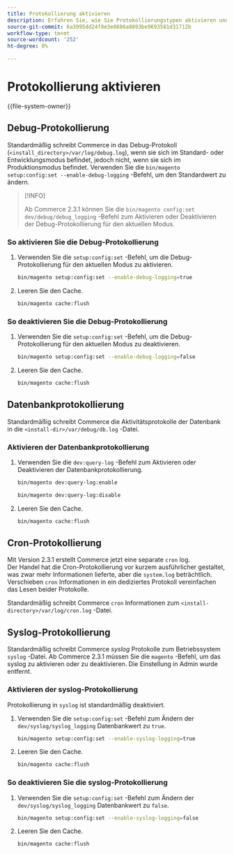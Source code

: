 ```yaml
---
title: Protokollierung aktivieren
description: Erfahren Sie, wie Sie Protokollierungstypen aktivieren und deaktivieren.
source-git-commit: 6a3995dd24f8e3e8686a8893be9693581d31712b
workflow-type: tm+mt
source-wordcount: '252'
ht-degree: 0%

---
```



# Protokollierung aktivieren

{{file-system-owner}}

## Debug-Protokollierung

Standardmäßig schreibt Commerce in das Debug-Protokoll (`<install_directory>/var/log/debug.log`), wenn sie sich im Standard- oder Entwicklungsmodus befindet, jedoch nicht, wenn sie sich im Produktionsmodus befindet. Verwenden Sie die `bin/magento setup:config:set --enable-debug-logging` -Befehl, um den Standardwert zu ändern.

>[!INFO]
>
>Ab Commerce 2.3.1 können Sie die `bin/magento config:set dev/debug/debug_logging` -Befehl zum Aktivieren oder Deaktivieren der Debug-Protokollierung für den aktuellen Modus.

### So aktivieren Sie die Debug-Protokollierung

1. Verwenden Sie die `setup:config:set` -Befehl, um die Debug-Protokollierung für den aktuellen Modus zu aktivieren.

   ```bash
   bin/magento setup:config:set --enable-debug-logging=true
   ```

1. Leeren Sie den Cache.

   ```bash
   bin/magento cache:flush
   ```

### So deaktivieren Sie die Debug-Protokollierung

1. Verwenden Sie die `setup:config:set` -Befehl, um die Debug-Protokollierung für den aktuellen Modus zu deaktivieren.

   ```bash
   bin/magento setup:config:set --enable-debug-logging=false
   ```

1. Leeren Sie den Cache.

   ```bash
   bin/magento cache:flush
   ```

## Datenbankprotokollierung

Standardmäßig schreibt Commerce die Aktivitätsprotokolle der Datenbank in die `<install-dir>/var/debug/db.log` -Datei.

### Aktivieren der Datenbankprotokollierung

1. Verwenden Sie die `dev:query-log` -Befehl zum Aktivieren oder Deaktivieren der Datenbankprotokollierung.

   ```bash
   bin/magento dev:query-log:enable
   ```

   ```bash
   bin/magento dev:query-log:disable
   ```

1. Leeren Sie den Cache.

   ```bash
   bin/magento cache:flush
   ```

## Cron-Protokollierung

Mit Version 2.3.1 erstellt Commerce jetzt eine separate `cron` log. \
Der Handel hat die Cron-Protokollierung vor kurzem ausführlicher gestaltet, was zwar mehr Informationen lieferte, aber die `system.log` beträchtlich.
Verschieben `cron` Informationen in ein dediziertes Protokoll vereinfachen das Lesen beider Protokolle.

Standardmäßig schreibt Commerce `cron` Informationen zum `<install-directory>/var/log/cron.log` -Datei.

## Syslog-Protokollierung

Standardmäßig schreibt Commerce _syslog_ Protokolle zum Betriebssystem `syslog` -Datei.
Ab Commerce 2.3.1 müssen Sie die `magento` -Befehl, um das syslog zu aktivieren oder zu deaktivieren.
Die Einstellung in Admin wurde entfernt.

### Aktivieren der syslog-Protokollierung

Protokollierung in `syslog` ist standardmäßig deaktiviert.

1. Verwenden Sie die `setup:config:set` -Befehl zum Ändern der `dev/syslog/syslog_logging` Datenbankwert zu `true`.

   ```bash
   bin/magento setup:config:set --enable-syslog-logging=true
   ```

1. Leeren Sie den Cache.

   ```bash
   bin/magento cache:flush
   ```

### So deaktivieren Sie die syslog-Protokollierung

1. Verwenden Sie die `setup:config:set` -Befehl zum Ändern der `dev/syslog/syslog_logging` Datenbankwert zu `false`.

   ```bash
   bin/magento setup:config:set --enable-syslog-logging=false
   ```

1. Leeren Sie den Cache.

   ```bash
   bin/magento cache:flush
   ```
